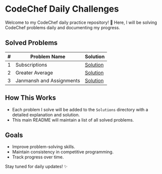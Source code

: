# CodeChef Daily Challenges

Welcome to my CodeChef daily practice repository! 🚀 Here, I will be solving CodeChef problems daily and documenting my progress.

## Solved Problems

| # | Problem Name | Solution                                         |
|---|--|--------------------------------------------------|
| 1 | Subscriptions | [Solution](<Solutions/Difficulty 504/READme.md>) |
| 2 | Greater Average | [Solution](<Solutions/Difficulty 500/READme.md>) |
| 3 | Janmansh and Assignments | [Solution](<Solutions/Difficulty 513/READme.md>) |

## How This Works
- Each problem I solve will be added to the `Solutions` directory with a detailed explanation and solution.
- This main README will maintain a list of all solved problems.

## Goals
- Improve problem-solving skills.
- Maintain consistency in competitive programming.
- Track progress over time.

Stay tuned for daily updates! ✨
